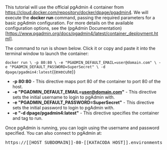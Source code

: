 This tutorial will use the official pgAdmin 4 container from
https://cloud.docker.com/repository/docker/dpage/pgadmin4. We will execute the
**docker run** command, passing the required parameters for a basic pgAdmin
configuration. For more details on the available configuration options, see the
(pgAdmin Documentation)[https://www.pgadmin.org/docs/pgadmin4/latest/container_deployment.html].

The command to run is shown below. Click it or copy and paste it into the
terminal window to launch the container:

`docker run \
    -p 80:80 \
    -e "PGADMIN_DEFAULT_EMAIL=user@domain.com" \
    -e "PGADMIN_DEFAULT_PASSWORD=SuperSecret" \
    -d dpage/pgadmin4:latest`{{execute}}

* **-p 80:80** - This directive maps port 80 of the container to port 80 of the
  host.
* **-e "PGADMIN_DEFAULT_EMAIL=user@domain.com"** - This directive sets the
  initial username to login to pgAdmin with.
* **-e "PGADMIN_DEFAULT_PASSWORD=SuperSecret"** - This directive sets the
  initial password to login to pgAdmin with.  
* **-e "-d dpage/pgadmin4:latest"** - This directive specifies the container
  and tag to run.

Once pgAdmin is running, you can login using the username and password specified.
You can also connect to pgAdmin at:

<pre>https://[[HOST_SUBDOMAIN]]-80-[[KATACODA_HOST]].environments.katacoda.com</pre> 
